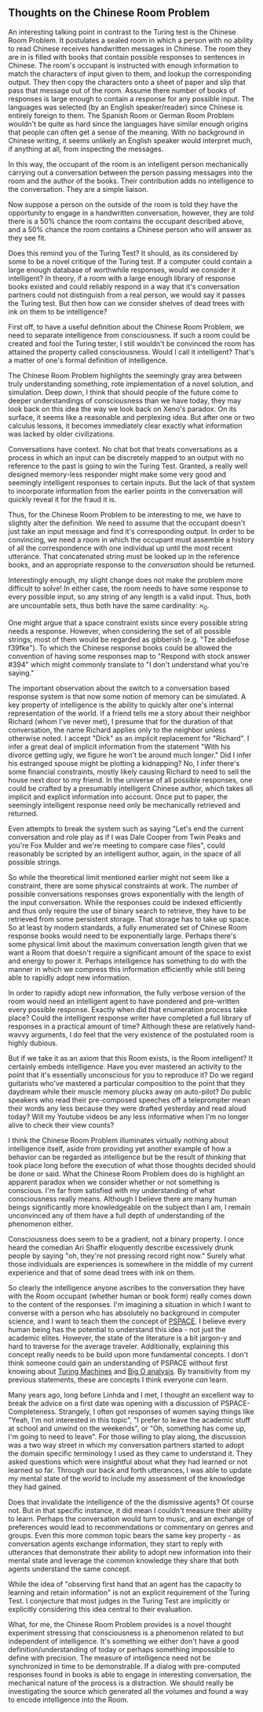 ## Thoughts on the Chinese Room Problem

An interesting talking point in contrast to the Turing test is the Chinese Room Problem.  It postulates a sealed room in which a person with no ability to read Chinese receives handwritten messages in Chinese.  The room they are in is filled with books that contain possible responses to sentences in Chinese.  The room's occupant is instructed with enough information to match the characters of input given to them, and lookup the corresponding output.  They then copy the characters onto a sheet of paper and slip that pass that message out of the room.  Assume there number of books of responses is large enough to contain a response for any possible input.  The languages was selected (by an English speaker/reader) since Chinese is entirely foreign to them.  The Spanish Room or German Room Problem wouldn't be quite as hard since the languages have similar enough origins that people can often get a sense of the meaning.  With no background in Chinese writing, it seems unlikely an English speaker would interpret much, if anything at all, from inspecting the messages.

In this way, the occupant of the room is an intelligent person mechanically carrying out a conversation between the person passing messages into the room and the author of the books.  Their contribution adds no intelligence to the conversation.  They are a simple liaison.

Now suppose a person on the outside of the room is told they have the opportunity to engage in a handwritten conversation, however, they are told there is a 50% chance the room contains the occupant described above, and a 50% chance the room contains a Chinese person who will answer as they see fit.

Does this remind you of the Turing Test?  It should, as its considered by some to be a novel critique of the Turing test.  If a computer could contain a large enough database of worthwhile responses, would we consider it intelligent?  In theory, if a room with a large enough library of response books existed and could reliably respond in a way that it's conversation partners could not distinguish from a real person, we would say it passes the Turing test.  But then how can we consider shelves of dead trees with ink on them to be intelligence?

First off, to have a useful definition about the Chinese Room Problem, we need to separate intelligence from consciousness.  If such a room could be created and fool the Turing tester, I still wouldn't be convinced the room has attained the property called consciousness.  Would I call it intelligent?  That's a matter of one's formal definition of intelligence.

The Chinese Room Problem highlights the seemingly gray area between truly understanding something, rote implementation of a novel solution, and simulation.  Deep down, I think that should people of the future come to deeper understandings of consciousness than we have today, they may look back on this idea the way we look back on Xeno's paradox.  On its surface, it seems like a reasonable and perplexing idea.  But after one or two calculus lessons, it becomes immediately clear exactly what information was lacked by older civilizations.

Conversations have context.  No chat bot that treats conversations as a process in which an input can be discretely mapped to an output with no reference to the past is going to win the Turing Test.  Granted, a really well designed memory-less responder might make some very good and seemingly intelligent responses to certain inputs.  But the lack of that system to incorporate information from the earlier points in the conversation will quickly reveal it for the fraud it is.

Thus, for the Chinese Room Problem to be interesting to me, we have to slightly alter the definition.  We need to assume that the occupant doesn't just take an input message and find it's corresponding output.  In order to be convincing, we need a room in which the occupant must assemble a history of all the correspondence with one individual up until the most recent utterance.  That concatenated string must be looked up in the reference books, and an appropriate response to the *conversation* should be returned.

Interestingly enough, my slight change does not make the problem more difficult to solve!  In either case, the room needs to have some response to every possible input, so any string of any length is a valid input.  Thus, both are uncountable sets, thus both have the same cardinality: $\aleph_0$.

One might argue that a space constraint exists since every possible string needs a response.  However, when considering the set of all possible strings, most of them would be regarded as gibberish (e.g. "Tze abdiefose f39fke").  To which the Chinese response books could be allowed the convention of having some responses map to "Respond with stock answer #394" which might commonly translate to "I don't understand what you're saying."

The important observation about the switch to a conversation based response system is that now some notion of memory can be simulated.  A key property of intelligence is the ability to quickly alter one's internal representation of the world.  If a friend tells me a story about their neighbor Richard (whom I've never met), I presume that for the duration of that conversation, the name Richard applies only to the neighbor unless otherwise noted.  I accept "Dick" as an implicit replacement for "Richard".  I infer a great deal of implicit information from the statement "With his divorce getting ugly, we figure he won't be around much longer."  Did I infer his estranged spouse might be plotting a kidnapping?  No, I infer there's some financial constraints, mostly likely causing Richard to need to sell the house next door to my friend.  In the universe of all possible responses, one could be crafted by a presumably intelligent Chinese author, which takes all implicit and explicit information into account.  Once put to paper, the seemingly intelligent response need only be mechanically retrieved and returned.

Even attempts to break the system such as saying "Let's end the current conversation and role play as if I was Dale Cooper from Twin Peaks and you're Fox Mulder and we're meeting to compare case files", could reasonably be scripted by an intelligent author, again, in the space of all possible strings.

So while the theoretical limit mentioned earlier might not seem like a constraint, there are some physical constraints at work.  The number of possible conversations responses grows exponentially with the length of the input conversation.  While the responses could be indexed efficiently and thus only require the use of binary search to retrieve, they have to be retrieved from some persistent storage.  That storage has to take up space.  So at least by modern standards, a fully enumerated set of Chinese Room response books would need to be exponentially large.  Perhaps there's some physical limit about the maximum conversation length given that we want a Room that doesn't require a significant amount of the space to exist and energy to power it.  Perhaps intelligence has something to do with the manner in which we compress this information efficiently while still being able to rapidly adopt new information.

In order to rapidly adopt new information, the fully verbose version of the room would need an intelligent agent to have pondered and pre-written every possible response.  Exactly when did that enumeration process take place?  Could the intelligent response writer have completed a full library of responses in a practical amount of time?  Although these are relatively hand-wavvy arguments, I do feel that the very existence of the postulated room is highly dubious.

But if we take it as an axiom that this Room exists, is the Room intelligent?  It certainly embeds intelligence.  Have you ever mastered an activity to the point that it's essentially unconscious for you to reproduce it?  Do we regard guitarists who've mastered a particular composition to the point that they daydream while their muscle memory plucks away on auto-pilot?  Do public speakers who read their pre-composed speeches off a teleprompter mean their words any less because they were drafted yesterday and read aloud today?  Will my Youtube videos be any less informative when I'm no longer alive to check their view counts?

I think the Chinese Room Problem illuminates virtually nothing about intelligence itself, aside from providing yet another example of how a behavior can be regarded as intelligence but be the result of *thinking* that took place long before the execution of what those thoughts decided should be done or said.  What the Chinese Room Problem does do is highlight an apparent paradox when we consider whether or not something is conscious.  I'm far from satisfied with my understanding of what consciousness really means.  Although I believe there are many human beings significantly more knowledgeable on the subject than I am, I remain unconvinced any of them have a full depth of understanding of the phenomenon either.

Consciousness does seem to be a gradient, not a binary property.  I once heard the comedian Ari Shaffir eloquently describe excessively drunk people by saying "oh, they're not pressing record right now."  Surely what those individuals are experiences is somewhere in the middle of my current experience and that of some dead trees with ink on them.

So clearly the intelligence anyone ascribes to the conversation they have with the Room occupant (whether human or book form) really comes down to the content of the responses.  I'm imagining a situation in which I want to converse with a person who has absolutely no background in computer science, and I want to teach them the concept of [PSPACE](https://en.wikipedia.org/wiki/PSPACE).  I believe every human being has the potential to understand this idea - not just the academic elites.  However, the state of the literature is a bit jargon-y and hard to traverse for the average traveler.  Additionally, explaining this concept really needs to be build upon more fundamental concepts.  I don't think someone could gain an understanding of PSPACE without first knowing about [Turing Machines](https://en.wikipedia.org/wiki/Turing_machine) and [Big O analysis](https://en.wikipedia.org/wiki/Big_O_notation).  By transitivity from my previous statements, these are concepts I think everyone *can* learn.

Many years ago, long before Linhda and I met, I thought an excellent way to break the advice on a first date was opening with a discussion of PSPACE-Completeness.  Strangely, I often got responses of women saying things like "Yeah, I'm not interested in this topic", "I prefer to leave the academic stuff at school and unwind on the weekends", or "Oh, something has come up, I'm going to need to leave".  For those willing to play along, the discussion was a two way street in which my conversation partners started to adopt the domain specific terminology I used as they came to understand it.  They asked questions which were insightful about what they had learned or not learned so far.  Through our back and forth utterances, I was able to update my mental state of the world to include my assessment of the knowledge they had gained.

Does that invalidate the intelligence of the the dismissive agents?  Of course not.  But in that specific instance, it did mean I couldn't measure their ability to learn.  Perhaps the conversation would turn to music, and an exchange of preferences would lead to recommendations or commentary on genres and groups.  Even this more common topic bears the same key property - as conversation agents exchange information, they start to reply with utterances that demonstrate their ability to adopt new information into their mental state and leverage the common knowledge they share that both agents understand the same concept.

While the idea of "observing first hand that an agent has the capacity to learning and retain information" is not an explicit requirement of the Turing Test.  I conjecture that most judges in the Turing Test are implicitly or explicitly considering this idea central to their evaluation.

What, for me, the Chinese Room Problem provides is a novel thought experiment stressing that consciousness is a phenomenon related to but independent of intelligence.  It's something we either don't have a good definition/understanding of today or perhaps something impossible to define with precision.  The measure of intelligence need not be synchronized in time to be demonstrable.  If a dialog with pre-computed responses found in books is able to engage in interesting conversation, the mechanical nature of the process is a distraction.  We should really be investigating the source which generated all the volumes and found a way to encode intelligence into the Room.

